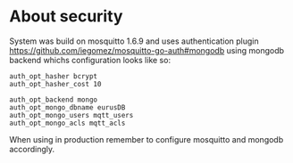 # About security
System was build on mosquitto 1.6.9 and uses
authentication plugin https://github.com/iegomez/mosquitto-go-auth#mongodb using mongodb backend
whichs configuration looks like so:

```
auth_opt_hasher bcrypt
auth_opt_hasher_cost 10

auth_opt_backend mongo
auth_opt_mongo_dbname eurusDB
auth_opt_mongo_users mqtt_users
auth_opt_mongo_acls mqtt_acls
```

When using in production remember to configure mosquitto
and mongodb accordingly.

